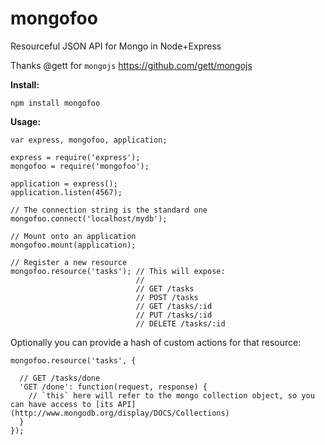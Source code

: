 mongofoo
========

Resourceful JSON API for Mongo in Node+Express

Thanks @gett for `mongojs` https://github.com/gett/mongojs

**Install:**

    npm install mongofoo

**Usage:**

    var express, mongofoo, application;

    express = require('express');
    mongofoo = require('mongofoo');

    application = express();
    application.listen(4567);

    // The connection string is the standard one
    mongofoo.connect('localhost/mydb');

    // Mount onto an application
    mongofoo.mount(application);

    // Register a new resource
    mongofoo.resource('tasks'); // This will expose:
                                //
                                // GET /tasks
                                // POST /tasks
                                // GET /tasks/:id
                                // PUT /tasks/:id
                                // DELETE /tasks/:id

Optionally you can provide a hash of custom actions for that resource:

    mongofoo.resource('tasks', {

      // GET /tasks/done
      'GET /done': function(request, response) {
        // `this` here will refer to the mongo collection object, so you can have access to [its API](http://www.mongodb.org/display/DOCS/Collections)
      }
    });